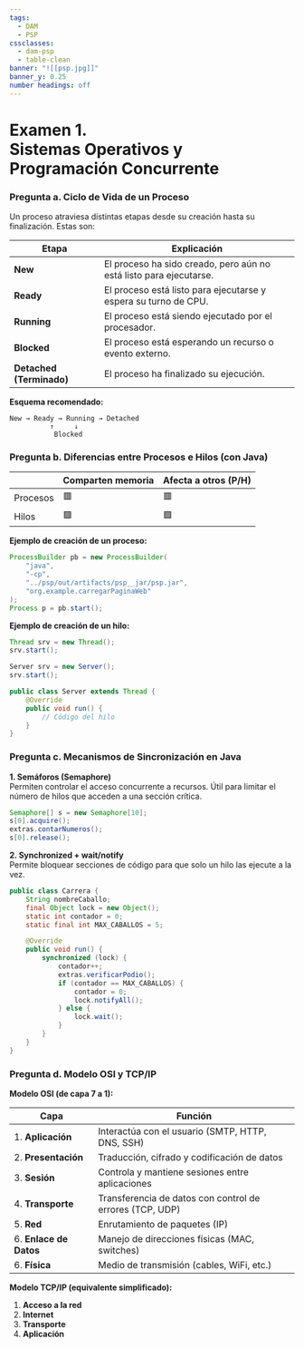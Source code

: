 ```yaml
---
tags:
  - DAM
  - PSP
cssclasses:
  - dam-psp
  - table-clean
banner: "![[psp.jpg]]"
banner_y: 0.25
number headings: off
---
```


# **Examen 1.** <br>Sistemas Operativos y Programación Concurrente

### **Pregunta a.** Ciclo de Vida de un Proceso

Un proceso atraviesa distintas etapas desde su creación hasta su finalización. Estas son:

| Etapa | Explicación | 
| - | - | 
| **New** | El proceso ha sido creado, pero aún no está listo para ejecutarse.| 
| **Ready** | El proceso está listo para ejecutarse y espera su turno de CPU.| 
| **Running** | El proceso está siendo ejecutado por el procesador.| 
| **Blocked** | El proceso está esperando un recurso o evento externo.| 
| **Detached (Terminado)** | El proceso ha finalizado su ejecución.| 

**Esquema recomendado:**

```plaintext
New → Ready → Running → Detached
          ↑     ↓
           Blocked
```

### **Pregunta b.** Diferencias entre Procesos e Hilos (con Java)

| |Comparten memoria | Afecta a otros (P/H)|
|---|---|---|
|Procesos|🟥|🟥|
|Hilos|🟩|🟩|

**Ejemplo de creación de un proceso:**

```java
ProcessBuilder pb = new ProcessBuilder(
    "java",
    "-cp",
    "../psp/out/artifacts/psp__jar/psp.jar",
    "org.example.carregarPaginaWeb"
);
Process p = pb.start();
```

**Ejemplo de creación de un hilo:**

```java
Thread srv = new Thread();
srv.start();

Server srv = new Server();
srv.start();

public class Server extends Thread {
    @Override
    public void run() {
        // Código del hilo
    }
}
```

### **Pregunta c.** Mecanismos de Sincronización en Java

**1. Semáforos (Semaphore)**  
Permiten controlar el acceso concurrente a recursos. Útil para limitar el número de hilos que acceden a una sección crítica.

```java
Semaphore[] s = new Semaphore[10];
s[0].acquire();
extras.contarNumeros();
s[0].release();
```

**2. Synchronized + wait/notify**  
Permite bloquear secciones de código para que solo un hilo las ejecute a la vez.

```java
public class Carrera {
    String nombreCaballo;
    final Object lock = new Object();
    static int contador = 0;
    static final int MAX_CABALLOS = 5;

    @Override
    public void run() {
        synchronized (lock) {
            contador++;
            extras.verificarPodio();
            if (contador == MAX_CABALLOS) {
                contador = 0;
                lock.notifyAll();
            } else {
                lock.wait();
            }
        }
    }
}
```

### **Pregunta d.** Modelo OSI y TCP/IP

**Modelo OSI (de capa 7 a 1):**

| Capa | Función | 
| - | - | 
| 1. **Aplicación** | Interactúa con el usuario (SMTP, HTTP, DNS, SSH) | 
| 2. **Presentación** | Traducción, cifrado y codificación de datos | 
| 3. **Sesión** | Controla y mantiene sesiones entre aplicaciones | 
| 4. **Transporte** | Transferencia de datos con control de errores (TCP, UDP) | 
| 5. **Red** | Enrutamiento de paquetes (IP) | 
| 6. **Enlace de Datos** | Manejo de direcciones físicas (MAC, switches) | 
| 6. **Física** | Medio de transmisión (cables, WiFi, etc.) | 

**Modelo TCP/IP (equivalente simplificado):**

1. **Acceso a la red**
2. **Internet**
3. **Transporte**
4. **Aplicación**
